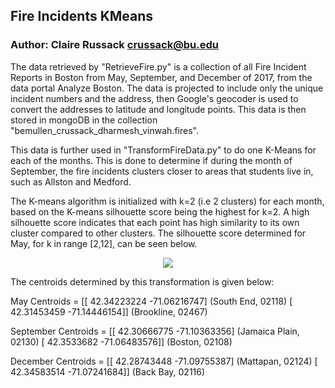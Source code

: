 ## Fire Incidents KMeans

### Author: Claire Russack <crussack@bu.edu>

The data retrieved by "RetrieveFire.py" is a collection of all Fire Incident Reports in Boston from May, September, and December of 2017, from the data portal Analyze Boston. The data is projected to include only the unique incident numbers and the address, then Google's geocoder is used to convert the addresses to latitude and longitude points. This data is then stored in mongoDB in the collection "bemullen_crussack_dharmesh_vinwah.fires".

This data is further used in "TransformFireData.py" to do one K-Means for each of the months. This is done to determine if during the month of September, the fire incidents clusters closer to areas that students live in, such as Allston and Medford.

The K-means algorithm is initialized with k=2 (i.e 2 clusters) for each month, based on the K-means silhouette score being the highest for k=2. A high silhouette score indicates that each point has high similarity to its own cluster compared to other clusters. The silhouette score determined for May, for k in range [2,12], can be seen below.


<center>
	<img src="https://cs-people.bu.edu/dharmesh/cs591/591data/Silhouette_Score.png"/>
</center>



The centroids determined by this transformation is given below:

May Centroids =  [[ 42.34223224 -71.06216747] (South End, 02118)
                  [ 42.31453459 -71.14446154]] (Brookline, 02467)

September Centroids =  [[ 42.30666775 -71.10363356] (Jamaica Plain, 02130)
                        [ 42.3533682  -71.06483576]] (Boston, 02108)

December Centroids =  [[ 42.28743448 -71.09755387] (Mattapan, 02124)
                       [ 42.34583514 -71.07241684]] (Back Bay, 02116)
